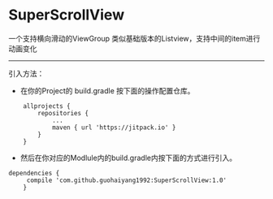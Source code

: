 # SuperScrollView
一个支持横向滑动的ViewGroup 类似基础版本的Listview，支持中间的item进行动画变化


---

引入方法：

 - 在你的Project的 build.gradle 按下面的操作配置仓库。
```
	allprojects {
		repositories {
			...
			maven { url 'https://jitpack.io' }
		}
	}
```

 - 然后在你对应的Modlule内的build.gradle内按下面的方式进行引入。

	

```
dependencies {
     compile 'com.github.guohaiyang1992:SuperScrollView:1.0'
	}
```
